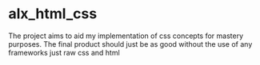 # alx_html_css
The project aims to aid my implementation of css concepts for mastery purposes. The final product should just be as good without the use of any frameworks just raw css and html
